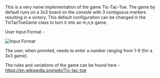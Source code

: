 This is a very naive implementation of the game Tic-Tac-Toe. The game by default runs on a 3x3 board on the console with 3 contiguous markers resulting in a victory. This default configuration can be changed in the TicTacToeGame class to turn it into an m,n,k game.

User Input Format -

![Input Format](http://i.imgur.com/sInnZ58.png)

The user, when promted, needs to enter a number ranging from 1-9 (for a 3x3 game).

The rules and variations of the game can be found here -
https://en.wikipedia.org/wiki/Tic-tac-toe
